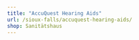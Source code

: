```yaml
---
title: "AccuQuest Hearing Aids"
url: /sioux-falls/accuquest-hearing-aids/
shop: Sanitätshaus
---
```

